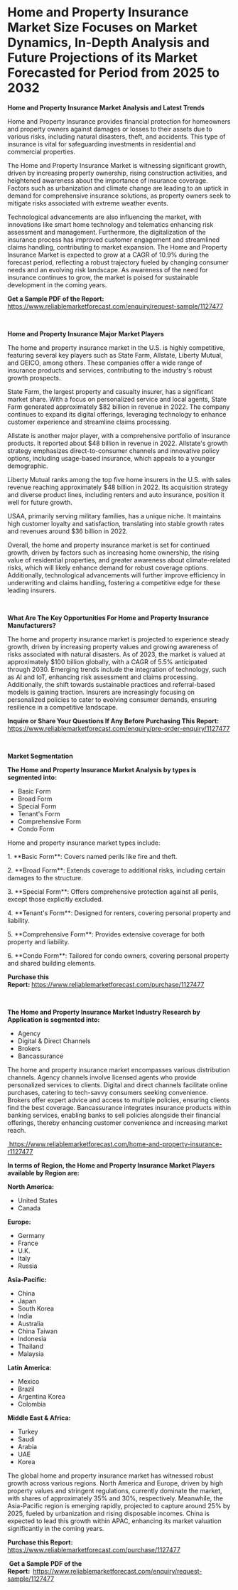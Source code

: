<p><h1>Home and Property Insurance Market Size Focuses on Market Dynamics, In-Depth Analysis and Future Projections of its Market Forecasted for Period from 2025 to 2032</h1></p><p><strong>Home and Property Insurance Market Analysis and Latest Trends</strong></p>
<p><p>Home and Property Insurance provides financial protection for homeowners and property owners against damages or losses to their assets due to various risks, including natural disasters, theft, and accidents. This type of insurance is vital for safeguarding investments in residential and commercial properties.</p><p>The Home and Property Insurance Market is witnessing significant growth, driven by increasing property ownership, rising construction activities, and heightened awareness about the importance of insurance coverage. Factors such as urbanization and climate change are leading to an uptick in demand for comprehensive insurance solutions, as property owners seek to mitigate risks associated with extreme weather events.</p><p>Technological advancements are also influencing the market, with innovations like smart home technology and telematics enhancing risk assessment and management. Furthermore, the digitalization of the insurance process has improved customer engagement and streamlined claims handling, contributing to market expansion. The Home and Property Insurance Market is expected to grow at a CAGR of 10.9% during the forecast period, reflecting a robust trajectory fueled by changing consumer needs and an evolving risk landscape. As awareness of the need for insurance continues to grow, the market is poised for sustainable development in the coming years.</p></p>
<p><strong>Get a Sample PDF of the Report:&nbsp;</strong> <a href="https://www.reliablemarketforecast.com/enquiry/request-sample/1127477?utm_campaign=1893&utm_medium=2&utm_source=Github&utm_content=ia&utm_term=17042025&utm_id=home-and-property-insurance">https://www.reliablemarketforecast.com/enquiry/request-sample/1127477</a></p>
<p>&nbsp;</p>
<p><strong>Home and Property Insurance Major Market Players</strong></p>
<p><p>The home and property insurance market in the U.S. is highly competitive, featuring several key players such as State Farm, Allstate, Liberty Mutual, and GEICO, among others. These companies offer a wide range of insurance products and services, contributing to the industry's robust growth prospects.</p><p>State Farm, the largest property and casualty insurer, has a significant market share. With a focus on personalized service and local agents, State Farm generated approximately $82 billion in revenue in 2022. The company continues to expand its digital offerings, leveraging technology to enhance customer experience and streamline claims processing.</p><p>Allstate is another major player, with a comprehensive portfolio of insurance products. It reported about $48 billion in revenue in 2022. Allstate's growth strategy emphasizes direct-to-consumer channels and innovative policy options, including usage-based insurance, which appeals to a younger demographic.</p><p>Liberty Mutual ranks among the top five home insurers in the U.S. with sales revenue reaching approximately $48 billion in 2022. Its acquisition strategy and diverse product lines, including renters and auto insurance, position it well for future growth.</p><p>USAA, primarily serving military families, has a unique niche. It maintains high customer loyalty and satisfaction, translating into stable growth rates and revenues around $36 billion in 2022.</p><p>Overall, the home and property insurance market is set for continued growth, driven by factors such as increasing home ownership, the rising value of residential properties, and greater awareness about climate-related risks, which will likely enhance demand for robust coverage options. Additionally, technological advancements will further improve efficiency in underwriting and claims handling, fostering a competitive edge for these leading insurers.</p></p>
<p>&nbsp;</p>
<p><strong>What Are The Key Opportunities For Home and Property Insurance Manufacturers?</strong></p>
<p><p>The home and property insurance market is projected to experience steady growth, driven by increasing property values and growing awareness of risks associated with natural disasters. As of 2023, the market is valued at approximately $100 billion globally, with a CAGR of 5.5% anticipated through 2030. Emerging trends include the integration of technology, such as AI and IoT, enhancing risk assessment and claims processing. Additionally, the shift towards sustainable practices and referral-based models is gaining traction. Insurers are increasingly focusing on personalized policies to cater to evolving consumer demands, ensuring resilience in a competitive landscape.</p></p>
<p><strong>Inquire or Share Your Questions If Any Before Purchasing This Report:</strong> <a href="https://www.reliablemarketforecast.com/enquiry/pre-order-enquiry/1127477?utm_campaign=1893&utm_medium=2&utm_source=Github&utm_content=ia&utm_term=17042025&utm_id=home-and-property-insurance">https://www.reliablemarketforecast.com/enquiry/pre-order-enquiry/1127477</a></p>
<p>&nbsp;</p>
<p><strong>Market Segmentation</strong></p>
<p><strong>The Home and Property Insurance Market Analysis by types is segmented into:</strong></p>
<p><ul><li>Basic Form</li><li>Broad Form</li><li>Special Form</li><li>Tenant's Form</li><li>Comprehensive Form</li><li>Condo Form</li></ul></p>
<p><p>Home and property insurance market types include:</p><p>1. **Basic Form**: Covers named perils like fire and theft.</p><p>2. **Broad Form**: Extends coverage to additional risks, including certain damages to the structure.</p><p>3. **Special Form**: Offers comprehensive protection against all perils, except those explicitly excluded.</p><p>4. **Tenant's Form**: Designed for renters, covering personal property and liability.</p><p>5. **Comprehensive Form**: Provides extensive coverage for both property and liability.</p><p>6. **Condo Form**: Tailored for condo owners, covering personal property and shared building elements.</p></p>
<p><strong>Purchase this Report:&nbsp;</strong><a href="https://www.reliablemarketforecast.com/purchase/1127477?utm_campaign=1893&utm_medium=2&utm_source=Github&utm_content=ia&utm_term=17042025&utm_id=home-and-property-insurance">https://www.reliablemarketforecast.com/purchase/1127477</a></p>
<p>&nbsp;</p>
<p><strong>The Home and Property Insurance Market Industry Research by Application is segmented into:</strong></p>
<p><ul><li>Agency</li><li>Digital & Direct Channels</li><li>Brokers</li><li>Bancassurance</li></ul></p>
<p><p>The home and property insurance market encompasses various distribution channels. Agency channels involve licensed agents who provide personalized services to clients. Digital and direct channels facilitate online purchases, catering to tech-savvy consumers seeking convenience. Brokers offer expert advice and access to multiple policies, ensuring clients find the best coverage. Bancassurance integrates insurance products within banking services, enabling banks to sell policies alongside their financial offerings, thereby enhancing customer convenience and increasing market reach.</p></p>
<p><a href="https://www.reliablemarketforecast.com/home-and-property-insurance-r1127477?utm_campaign=1893&utm_medium=2&utm_source=Github&utm_content=ia&utm_term=17042025&utm_id=home-and-property-insurance">&nbsp;https://www.reliablemarketforecast.com/home-and-property-insurance-r1127477</a></p>
<p><strong>In terms of Region, the Home and Property Insurance Market Players available by Region are:</strong></p>
<p>
    <p> <strong> North America: </strong>
        <ul>
            <li>United States</li>
            <li>Canada</li>
        </ul>
        </p> 
    <p> <strong> Europe: </strong>
        <ul>
            <li>Germany</li>
            <li>France</li>
            <li>U.K.</li>
            <li>Italy</li>
            <li>Russia</li>
        </ul>
        </p> 
    <p> <strong> Asia-Pacific: </strong>
        <ul>
            <li>China</li>
            <li>Japan</li>
            <li>South Korea</li>
            <li>India</li>
            <li>Australia</li>
            <li>China Taiwan</li>
            <li>Indonesia</li>
            <li>Thailand</li>
            <li>Malaysia</li>
        </ul>
        </p> 
    <p> <strong> Latin America: </strong>
        <ul>
            <li>Mexico</li>
            <li>Brazil</li>
            <li>Argentina Korea</li>
            <li>Colombia</li>
        </ul>
        </p> 
    <p> <strong> Middle East & Africa: </strong>
        <ul>
            <li>Turkey</li>
            <li>Saudi</li>
            <li>Arabia</li>
            <li>UAE</li>
            <li>Korea</li>
        </ul>
    </p>
    </p>
<p><p>The global home and property insurance market has witnessed robust growth across various regions. North America and Europe, driven by high property values and stringent regulations, currently dominate the market, with shares of approximately 35% and 30%, respectively. Meanwhile, the Asia-Pacific region is emerging rapidly, projected to capture around 25% by 2025, fueled by urbanization and rising disposable incomes. China is expected to lead this growth within APAC, enhancing its market valuation significantly in the coming years.</p></p>
<p><strong>Purchase this Report: </strong><a href="https://www.reliablemarketforecast.com/purchase/1127477?utm_campaign=1893&utm_medium=2&utm_source=Github&utm_content=ia&utm_term=17042025&utm_id=home-and-property-insurance">https://www.reliablemarketforecast.com/purchase/1127477</a></p>
<p>&nbsp;<strong>Get a Sample PDF of the Report:&nbsp;&nbsp;</strong><a href="https://www.reliablemarketforecast.com/enquiry/request-sample/1127477?utm_campaign=1893&utm_medium=2&utm_source=Github&utm_content=ia&utm_term=17042025&utm_id=home-and-property-insurance">https://www.reliablemarketforecast.com/enquiry/request-sample/1127477</a></p>
<p><strong></strong></p>
<p><p></p><p></p><p></p></p>